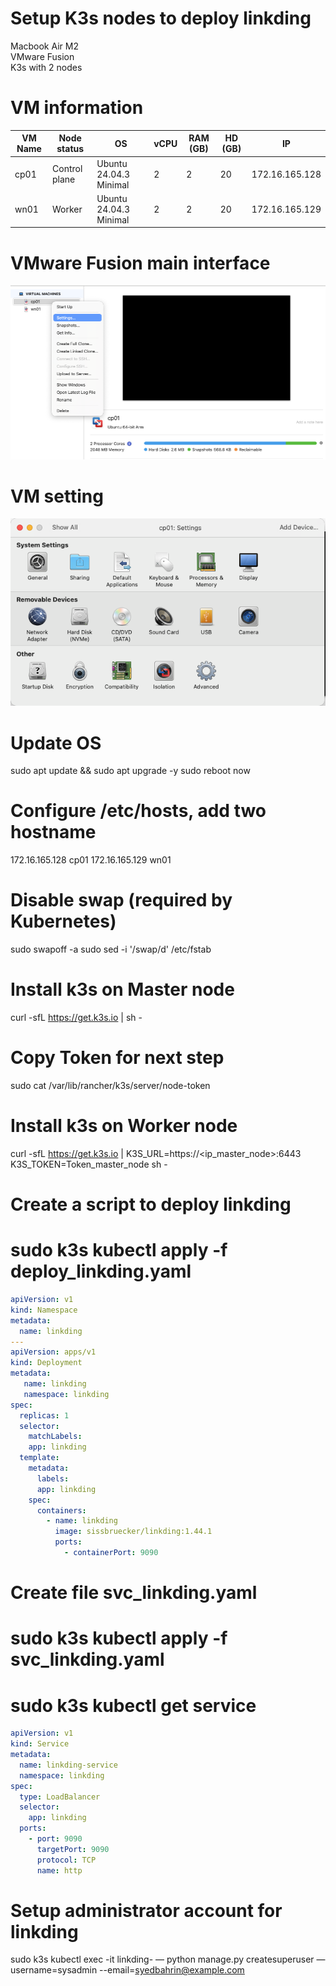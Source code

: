 # Setup K3s nodes to deploy linkding
Macbook Air M2<br>
VMware Fusion<br>
K3s with 2 nodes
# VM information
| VM Name | Node status | OS | vCPU | RAM (GB) | HD (GB) | IP |
|---|---|---|---|---|---|---|
| cp01 | Control plane | Ubuntu 24.04.3 Minimal | 2 | 2 | 20 | 172.16.165.128 |
| wn01 | Worker | Ubuntu 24.04.3 Minimal | 2 | 2 | 20 | 172.16.165.129 |

# VMware Fusion main interface
![Alt text](images/VMware_Fusion_Main.png)

# VM setting
![Alt text](images/VMware_Fusion_VM_setting.png)

# Update OS
sudo apt update && sudo apt upgrade -y
sudo reboot now

# Configure /etc/hosts, add two hostname 
172.16.165.128 cp01
172.16.165.129 wn01

# Disable swap (required by Kubernetes)
sudo swapoff -a
sudo sed -i '/swap/d' /etc/fstab

# Install k3s on Master node
curl -sfL https://get.k3s.io | sh -

# Copy Token for next step
sudo cat /var/lib/rancher/k3s/server/node-token

# Install k3s on Worker node
curl -sfL https://get.k3s.io | K3S_URL=https://<ip_master_node>:6443 K3S_TOKEN=Token_master_node sh -

# Create a script to deploy linkding
# sudo k3s kubectl apply -f deploy_linkding.yaml
```yaml
apiVersion: v1
kind: Namespace
metadata:
  name: linkding
---
apiVersion: apps/v1
kind: Deployment
metadata:
   name: linkding
   namespace: linkding
spec:
  replicas: 1
  selector:
    matchLabels:
    app: linkding
  template:
    metadata:
      labels:
      app: linkding
    spec:
      containers:
        - name: linkding
          image: sissbruecker/linkding:1.44.1
          ports:
            - containerPort: 9090 
```
# Create file svc_linkding.yaml
# sudo k3s kubectl apply -f svc_linkding.yaml
# sudo k3s kubectl get service
```yaml
apiVersion: v1
kind: Service
metadata:
  name: linkding-service
  namespace: linkding
spec:
  type: LoadBalancer
  selector:
    app: linkding
  ports:
    - port: 9090
      targetPort: 9090
      protocol: TCP
      name: http
```
# Setup administrator account for linkding
sudo k3s kubectl  exec -it linkding- — python manage.py createsuperuser —username=sysadmin --email=syedbahrin@example.com

